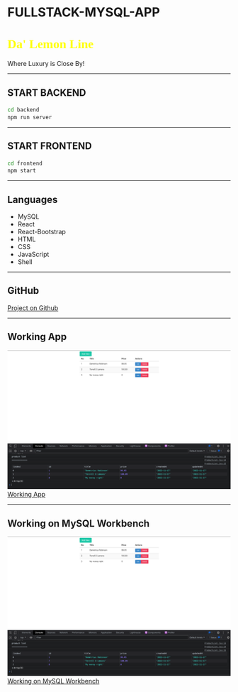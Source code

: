 # FULLSTACK-MYSQL-APP

<h1 style="color:yellow; font-family: Zapfino"> Da' Lemon Line </h1>

Where Luxury is Close By!

---

## START BACKEND

```bash
cd backend
npm run server
```

---

## START FRONTEND

```bash
cd frontend
npm start
```

---

## Languages

- MySQL
- React
- React-Bootstrap
- HTML
- CSS
- JavaScript
- Shell

---

## GitHub

[Project on Github](https://github.com/LemonmadeDesigns/FULLSTACK-MYSQL-APP)

---

## Working App

![Working App](./frontend/src/imgs/working-app.png)
[Working App](./frontend/src/imgs/working-app.png)

---

## Working on MySQL Workbench

![Working on MySQL Workbench](./frontend/src/imgs/working-app.png)
[Working on MySQL Workbench](./frontend/src/imgs/working-app.png)
